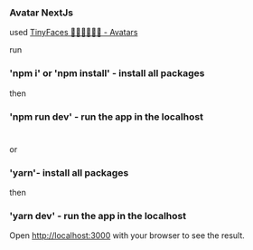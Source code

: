 ### Avatar NextJs  
used [TinyFaces 👦🏼👨🏾👩🏻 - Avatars](https://tinyfac.es/)

run
### 'npm i' or 'npm install' - install all packages
then
### 'npm run dev' - run the app in the localhost  
#
or  
### 'yarn'- install all packages  
then  
### 'yarn dev' - run the app in the localhost  

Open [http://localhost:3000](http://localhost:3000) with your browser to see the result.
